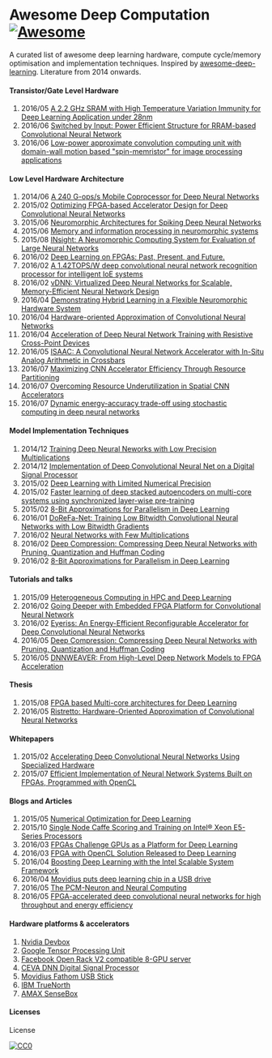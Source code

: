 
# Awesome Deep Computation [![Awesome](https://cdn.rawgit.com/sindresorhus/awesome/d7305f38d29fed78fa85652e3a63e154dd8e8829/media/badge.svg)](https://github.com/sindresorhus/awesome)
A curated list of awesome deep learning hardware, compute cycle/memory optimisation and implementation techniques.  Inspired by [awesome-deep-learning](https://github.com/ChristosChristofidis/awesome-deep-learning).
Literature from 2014 onwards.


#### Transistor/Gate Level Hardware

1. 2016/05 [A 2.2 GHz SRAM with High Temperature Variation Immunity for Deep Learning Application under 28nm](http://dl.acm.org/citation.cfm?id=2903982)
2. 2016/06 [Switched by Input: Power Efficient Structure for RRAM-based Convolutional Neural Network](https://nicsefc.ee.tsinghua.edu.cn/media/publications/2016/DAC16_197.pdf)
3. 2016/06 [Low-power approximate convolution computing unit with domain-wall motion based "spin-memristor" for image processing applications](http://dl.acm.org/citation.cfm?id=2898042)

#### Low Level Hardware Architecture

1.  2014/06 [A 240 G-ops/s Mobile Coprocessor for Deep Neural Networks](http://www.cv-foundation.org//openaccess/content_cvpr_workshops_2014/W17/papers/Gokhale_A_240_G-opss_2014_CVPR_paper.pdf)
2.  2015/02 [Optimizing FPGA-based Accelerator Design for Deep Convolutional Neural Networks](http://cadlab.cs.ucla.edu/~cong/slides/fpga2015_chen.pdf)
3.  2015/06 [Neuromorphic Architectures for Spiking Deep Neural Networks](http://ncs.ethz.ch/pubs/pdf/Indiveri_etal15.pdf)
4.  2015/06 [Memory and information processing in neuromorphic systems](http://arxiv.org/pdf/1506.03264.pdf)
5.  2015/08 [INsight: A Neuromorphic Computing System for Evaluation of Large Neural Networks](http://arxiv.org/pdf/1508.01008.pdf)
6.  2016/02 [Deep Learning on FPGAs: Past, Present, and Future.](http://arxiv.org/abs/1602.04283)
7.  2016/02 [A 1.42TOPS/W deep convolutional neural network recognition processor for intelligent IoE systems](http://ieeexplore.ieee.org/xpl/login.jsp?tp=&arnumber=7418008&url=http%3A%2F%2Fieeexplore.ieee.org%2Fxpls%2Fabs_all.jsp%3Farnumber%3D7418008)
8.  2016/02 [vDNN: Virtualized Deep Neural Networks for Scalable, Memory-Efficient Neural Network Design](http://arxiv.org/pdf/1602.08124v3.pdf)
9.  2016/04 [Demonstrating Hybrid Learning in a Flexible Neuromorphic Hardware System](https://arxiv.org/pdf/1604.05080.pdf)
10.  2016/04 [Hardware-oriented Approximation of Convolutional Neural Networks](http://arxiv.org/pdf/1604.03168v2.pdf)
11.  2016/04 [Acceleration of Deep Neural Network Training with Resistive Cross-Point Devices](https://arxiv.org/pdf/1603.07341.pdf)
12.  2016/05 [ISAAC: A Convolutional Neural Network Accelerator with In-Situ Analog Arithmetic in Crossbars](https://www.cs.utah.edu/~rajeev/pubs/isca16.pdf)
13.  2016/07 [Maximizing CNN Accelerator Efficiency Through Resource Partitioning](http://arxiv.org/pdf/1607.00064v1.pdf)
14.  2016/07 [Overcoming Resource Underutilization in Spatial CNN Accelerators](http://compas.cs.stonybrook.edu/~mferdman/downloads.php/FPL16_Overcoming_Resource_Underutilization_in_Spatial_CNN_Accelerators.pdf)
15.  2016/07 [Dynamic energy-accuracy trade-off using stochastic computing in deep neural networks](http://dl.acm.org/citation.cfm?id=2898011)

#### Model Implementation Techniques

1.  2014/12 [Training Deep Neural Neworks with Low Precision Multiplications](https://arxiv.org/pdf/1412.7024.pdf)
2.  2014/12 [Implementation of Deep Convolutional Neural Net on a Digital Signal Processor](http://cs229.stanford.edu/proj2014/Elaina%20Chai,Implementation%20of%20Deep%20Convolutional%20NeuralNet%20on%20a%20DSP.pdf)
3.  2015/02 [Deep Learning with Limited Numerical Precision](https://arxiv.org/pdf/1502.02551.pdf)
4.  2015/02 [Faster learning of deep stacked autoencoders on multi-core systems using synchronized layer-wise pre-training](https://arxiv.org/abs/1603.02836)
5.  2015/02 [8-Bit Approximations for Parallelism in Deep Learning](http://arxiv.org/pdf/1511.04561v4.pdf)
6.  2016/01 [DoReFa-Net: Training Low Bitwidth Convolutional Neural Networks with Low Bitwidth Gradients](http://arxiv.org/pdf/1606.06160v2.pdf)
7.  2016/02 [Neural Networks with Few Multiplications](https://arxiv.org/abs/1510.03009)
8.  2016/02 [Deep Compression: Compressing Deep Neural Networks with Pruning, Quantization and Huffman Coding](http://arxiv.org/abs/1510.00149)
9.  2016/02 [8-Bit Approximations for Parallelism in Deep Learning](http://arxiv.org/abs/1511.04561)


#### Tutorials and talks

1.  2015/09 [Heterogeneous Computing in HPC and Deep Learning](https://hpcuserforum.com/presentations/colorado-sept2015/InspuHeterogeneousComputingInHPCandDeepLearning.pdf)
2.  2016/02 [Going Deeper with Embedded FPGA Platform for Convolutional Neural Network](http://www.isfpga.org/index_files/Slides/1_2.pdf)
3.  2016/02 [Eyeriss: An Energy-Efficient Reconfigurable Accelerator for Deep Convolutional Neural Networks](http://www.rle.mit.edu/eems/wp-content/uploads/2016/02/eyeriss_isscc_2016_slides.pdf)
4.  2016/05 [Deep Compression: Compressing Deep Neural Networks with Pruning, Quantization and Huffman Coding](http://videolectures.net/iclr2016_han_deep_compression/)
5.  2016/05 [DNNWEAVER: From High-Level Deep Network Models to FPGA Acceleration](http://www.cc.gatech.edu/~hadi/doc/paper/2016-cogarch-dnn_weaver.pdf)

#### Thesis

1. 2015/08 [FPGA based Multi-core architectures for Deep Learning](https://etd.ohiolink.edu/!etd.send_file?accession=dayton1449417091&disposition=inline)
1. 2016/05 [Ristretto:  Hardware-Oriented Approximation of Convolutional Neural Networks](https://arxiv.org/pdf/1605.06402.pdf)

#### Whitepapers

1.  2015/02 [Accelerating Deep Convolutional Neural Networks Using Specialized Hardware](http://research.microsoft.com/pubs/240715/CNN%20Whitepaper.pdf)
2.  2015/07 [Efficient Implementation of Neural Network Systems Built on FPGAs, Programmed with OpenCL](https://www.altera.com/en_US/pdfs/literature/solution-sheets/efficient_neural_networks.pdf)

#### Blogs and Articles

1.  2015/05 [Numerical Optimization for Deep Learning](http://insidehpc.com/2015/05/numerical-optimization-for-deep-learning/)
2.  2015/10 [Single Node Caffe Scoring and Training on Intel® Xeon E5-Series Processors](https://software.intel.com/en-us/articles/single-node-caffe-scoring-and-training-on-intel-xeon-e5-series-processors)
3.  2016/03 [FPGAs Challenge GPUs as a Platform for Deep Learning](https://www.tractica.com/automation-robotics/fpgas-challenge-gpus-as-a-platform-for-deep-learning/)
4.  2016/03 [FPGA with OpenCL Solution Released to Deep Learning](http://www.hpcwire.com/2016/03/17/fpga-opencl-solution-released-deep-learning/)
5.  2016/04 [Boosting Deep Learning with the Intel Scalable System Framework](http://www.nextplatform.com/2016/04/14/boosting-deep-learning-intel-scalable-system-framework/)
6.  2016/04 [Movidius puts deep learning chip in a USB drive](http://www.theverge.com/2016/4/28/11510430/movidius-fathom-neural-compute-stick-myriad-2-chip)
7.  2016/05 [The PCM-Neuron and Neural Computing](http://www.eetimes.com/author.asp?section_id=36&doc_id=1329754&)
8.  2016/05 [FPGA-accelerated deep convolutional neural networks for high throughput and energy efficiency](http://onlinelibrary.wiley.com/doi/10.1002/cpe.3850/full)

#### Hardware platforms & accelerators

1.  [Nvidia Devbox](https://developer.nvidia.com/devbox)
2.  [Google Tensor Processing Unit](http://www.anandtech.com/show/10340/googles-tensor-processing-unit-what-we-know)
3.  [Facebook Open Rack V2 compatible 8-GPU server](https://code.facebook.com/posts/1687861518126048/facebook-to-open-source-ai-hardware-design/)
4.  [CEVA DNN Digital Signal Processor](http://www.ceva-dsp.com/CDNN)
5.  [Movidius Fathom USB Stick](http://uploads.movidius.com/1463004959-Fathom-Combined-2-pager-web.pdf)
6.  [IBM TrueNorth](http://www.research.ibm.com/articles/brain-chip.shtml)
7.  [AMAX SenseBox](https://www.amax.com/about/pressdetail.asp?news_id=2016011204)

#### Licenses
License

[![CC0](http://i.creativecommons.org/p/zero/1.0/88x31.png)](http://creativecommons.org/publicdomain/zero/1.0/)

